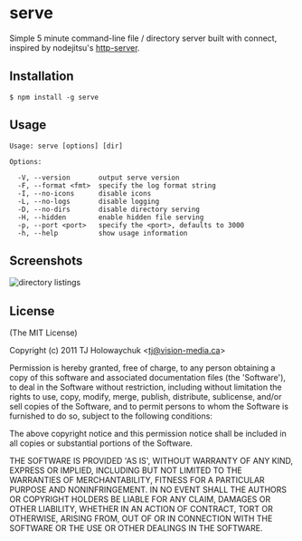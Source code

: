 
# serve

  Simple 5 minute command-line file / directory server built with connect, inspired by nodejitsu's [http-server](https://github.com/nodejitsu/http-server).

## Installation

    $ npm install -g serve

## Usage


    Usage: serve [options] [dir]

    Options:

      -V, --version       output serve version
      -F, --format <fmt>  specify the log format string
      -I, --no-icons      disable icons
      -L, --no-logs       disable logging
      -D, --no-dirs       disable directory serving
      -H, --hidden        enable hidden file serving
      -p, --port <port>   specify the <port>, defaults to 3000
      -h, --help          show usage information

## Screenshots

  ![directory listings](http://f.cl.ly/items/100M2C3o0p2u3A0q1o3H/Screenshot.png)

## License 

(The MIT License)

Copyright (c) 2011 TJ Holowaychuk &lt;tj@vision-media.ca&gt;

Permission is hereby granted, free of charge, to any person obtaining
a copy of this software and associated documentation files (the
'Software'), to deal in the Software without restriction, including
without limitation the rights to use, copy, modify, merge, publish,
distribute, sublicense, and/or sell copies of the Software, and to
permit persons to whom the Software is furnished to do so, subject to
the following conditions:

The above copyright notice and this permission notice shall be
included in all copies or substantial portions of the Software.

THE SOFTWARE IS PROVIDED 'AS IS', WITHOUT WARRANTY OF ANY KIND,
EXPRESS OR IMPLIED, INCLUDING BUT NOT LIMITED TO THE WARRANTIES OF
MERCHANTABILITY, FITNESS FOR A PARTICULAR PURPOSE AND NONINFRINGEMENT.
IN NO EVENT SHALL THE AUTHORS OR COPYRIGHT HOLDERS BE LIABLE FOR ANY
CLAIM, DAMAGES OR OTHER LIABILITY, WHETHER IN AN ACTION OF CONTRACT,
TORT OR OTHERWISE, ARISING FROM, OUT OF OR IN CONNECTION WITH THE
SOFTWARE OR THE USE OR OTHER DEALINGS IN THE SOFTWARE.
